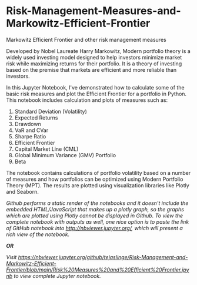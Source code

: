# Risk-Management-Measures-and-Markowitz-Efficient-Frontier
Markowitz Efficient Frontier and other risk management measures

Developed by Nobel Laureate Harry Markowitz, Modern portfolio theory is a widely used investing model designed to help investors minimize market risk while maximizing returns for their portfolio. It is a theory of investing based on the premise that markets are efficient and more reliable than investors.

In this Jupyter Notebook, I've demonstrated how to calculate some of the basic risk measures and plot the Efficient Frontier for a portfolio in Python. 
This notebook includes calculation and plots of measures such as:
1. Standard Deviation (Volatility)
2. Expected Returns
3. Drawdown
4. VaR and CVar
5. Sharpe Ratio
6. Efficient Frontier
7. Capital Market Line (CML)
8. Global Minimum Variance (GMV) Portfolio
9. Beta

The notebook contains calculations of portfolio volatility based on a number of measures and how portfolios can be optimized using Modern Portfolio Theory (MPT). The results are plotted using visualization libraries like Plotly and Seaborn. 

<i> Github performs a static render of the notebooks and it doesn't include the embedded HTML/JavaScript that makes up a plotly graph, so the graphs which are plotted using Plotly cannot be displayed in Github. To view the complete notebook with outputs as well, one nice option is to paste the link of GitHub notebook into http://nbviewer.jupyter.org/, which will present a rich view of the notebook. <i>

<b>OR</b>

<i>Visit https://nbviewer.jupyter.org/github/tejaslinge/Risk-Management-and-Markowitz-Efficient-Frontier/blob/main/Risk%20Measures%20and%20Efficient%20Frontier.ipynb to view complete Jupyter notebook.
</i>
